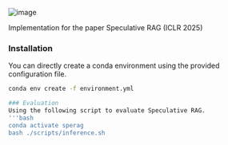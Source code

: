 ![image](https://github.com/user-attachments/assets/eb1baddd-4903-431e-b352-44d5d57784d2)

Implementation for the paper Speculative RAG (ICLR 2025)

### Installation
You can directly create a conda environment using the provided configuration file.
```bash
conda env create -f environment.yml

### Evaluation
Using the following script to evaluate Speculative RAG.
'''bash
conda activate sperag
bash ./scripts/inference.sh
